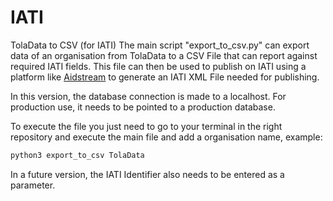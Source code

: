 # IATI
TolaData to CSV (for IATI)
The main script "export_to_csv.py" can export data of an organisation from TolaData to a CSV File that can report against required IATI fields. This file can then be used to publish on IATI using a platform like [Aidstream](https://www.aidstream.org) to generate an IATI XML File needed for publishing.

In this version, the database connection is made to a localhost. For production use, it needs to be pointed to a production database.

To execute the file you just need to go to your terminal in the right repository and execute the main file and add a organisation name, example:
```bash
python3 export_to_csv TolaData
```


In a future version, the IATI Identifier also needs to be entered as a parameter.
